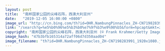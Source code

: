 ```yaml
---
layout: post
title:  "南邦国家公园的尖峰石阵，西澳大利亚州"
date:   "2019-12-05 16:00:00 +0800"
image_url: "http://cn.bing.com/th?id=OHR.NambungPinnacles_ZH-CN7198283991_1920x1080.jpg&rf=LaDigue_1920x1080.jpg&pid=hp"
link: "/search?q=%e5%b0%96%e5%b3%b0%e7%9f%b3%e9%98%b5&form=hpcapt&mkt=zh-cn"
copyright: "南邦国家公园的尖峰石阵，西澳大利亚州 (© Frank Krahmer/Getty Images Plus)"
image_hash: "47b3bfb165314a72aff06d7d350aad04"
image_filename: "th?id=OHR.NambungPinnacles_ZH-CN7198283991_1920x1080.jpg&rf=LaDigue_1920x1080.jpg&pid=hp"
---
```

